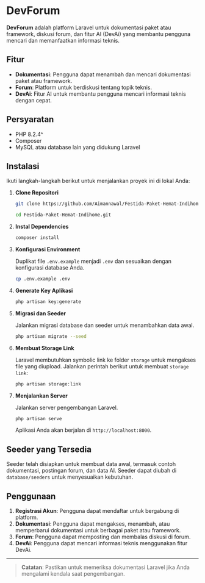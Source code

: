 # DevForum

**DevForum** adalah platform Laravel untuk dokumentasi paket atau framework, diskusi forum, dan fitur AI (DevAi) yang membantu pengguna mencari dan memanfaatkan informasi teknis.

## Fitur

- **Dokumentasi**: Pengguna dapat menambah dan mencari dokumentasi paket atau framework.
- **Forum**: Platform untuk berdiskusi tentang topik teknis.
- **DevAi**: Fitur AI untuk membantu pengguna mencari informasi teknis dengan cepat.

## Persyaratan

- PHP 8.2.4^
- Composer
- MySQL atau database lain yang didukung Laravel

## Instalasi

Ikuti langkah-langkah berikut untuk menjalankan proyek ini di lokal Anda:

1. **Clone Repositori**

   ```bash
   git clone https://github.com/Aimannawal/Festida-Paket-Hemat-Indihome.git
   ```
   ```bash
   cd Festida-Paket-Hemat-Indihome.git
   ```

2. **Instal Dependencies**

   ```bash
   composer install
   ```

3. **Konfigurasi Environment**

   Duplikat file `.env.example` menjadi `.env` dan sesuaikan dengan konfigurasi database Anda.

   ```bash
   cp .env.example .env
   ```

4. **Generate Key Aplikasi**

   ```bash
   php artisan key:generate
   ```

5. **Migrasi dan Seeder**

   Jalankan migrasi database dan seeder untuk menambahkan data awal.

   ```bash
   php artisan migrate --seed
   ```

6. **Membuat Storage Link**

   Laravel membutuhkan symbolic link ke folder `storage` untuk mengakses file yang diupload. Jalankan perintah berikut untuk membuat `storage link`:

   ```bash
   php artisan storage:link
   ```

7. **Menjalankan Server**

   Jalankan server pengembangan Laravel.

   ```bash
   php artisan serve
   ```

   Aplikasi Anda akan berjalan di `http://localhost:8000`.


## Seeder yang Tersedia

Seeder telah disiapkan untuk membuat data awal, termasuk contoh dokumentasi, postingan forum, dan data AI. Seeder dapat diubah di `database/seeders` untuk menyesuaikan kebutuhan.

## Penggunaan

1. **Registrasi Akun**: Pengguna dapat mendaftar untuk bergabung di platform.
2. **Dokumentasi**: Pengguna dapat mengakses, menambah, atau memperbarui dokumentasi untuk berbagai paket atau framework.
3. **Forum**: Pengguna dapat memposting dan membalas diskusi di forum.
4. **DevAi**: Pengguna dapat mencari informasi teknis menggunakan fitur DevAi.
   
---

> **Catatan**: Pastikan untuk memeriksa dokumentasi Laravel jika Anda mengalami kendala saat pengembangan.
